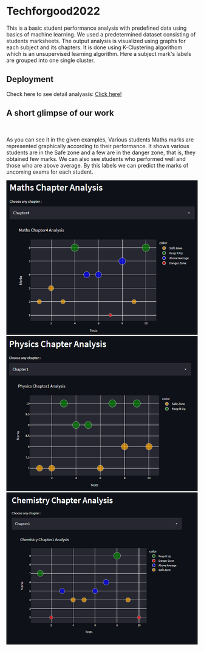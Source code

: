 # Techforgood2022
This is a basic student performance analysis with predefined data using basics of machine learning. We used a predetermined dataset consisting of students marksheets. The output analysis is visualized using graphs for each subject and its chapters. It is done using K-Clustering algorithom which is an unsupervised learning algorithm. Here a subject mark's labels are grouped into one single cluster.

## Deployment
Check here to see detail analyasis: <a href="https://share.streamlit.io/muditbaid/techforgood2022/main/modplott.py">Click here!</a>

<h2>A short glimpse of our work</h2>
<br>
<p>As you can see it in the given examples, Various students Maths marks are represented graphically according to their performance. It shows various students are in the Safe zone and a few are in the danger zone, that is, they obtained few marks. We can also see students who performed well and those who are above average. By this labels we can predict the marks of uncoming exams for each student.<p>
<img src="imgs/maths.png">
<img src="imgs/physics.png">
<img src="imgs/chemistry.png">


